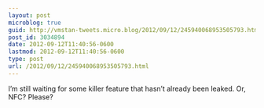 ```yaml
---
layout: post
microblog: true
guid: http://vmstan-tweets.micro.blog/2012/09/12/245940068953505793.html
post_id: 3034894
date: 2012-09-12T11:40:56-0600
lastmod: 2012-09-12T11:40:56-0600
type: post
url: /2012/09/12/245940068953505793.html
---
```

I’m still waiting for some killer feature that hasn’t already been leaked. Or, NFC? Please?
